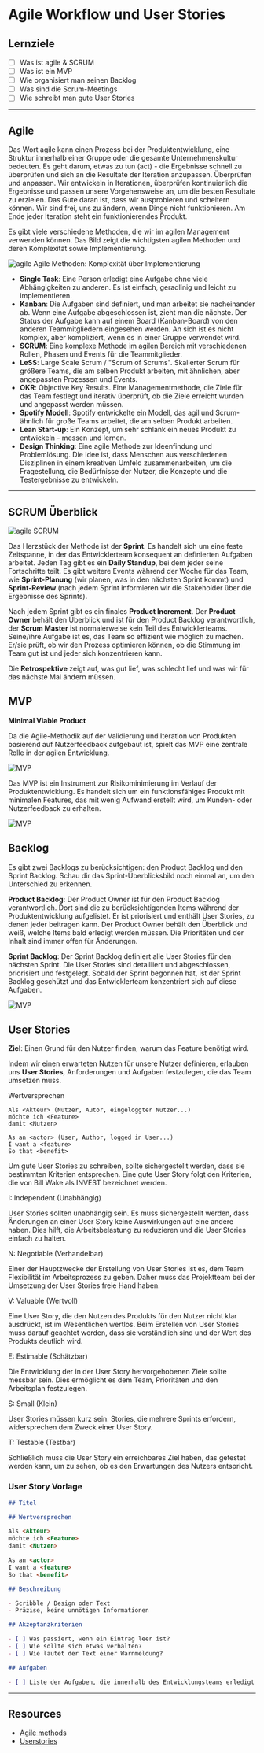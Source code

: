 # Agile Workflow und User Stories

## Lernziele

- [ ] Was ist agile & SCRUM
- [ ] Was ist ein MVP
- [ ] Wie organisiert man seinen Backlog
- [ ] Was sind die Scrum-Meetings
- [ ] Wie schreibt man gute User Stories

---

## Agile

Das Wort agile kann einen Prozess bei der Produktentwicklung, eine Struktur innerhalb einer Gruppe oder die gesamte Unternehmenskultur bedeuten. Es geht darum, etwas zu tun (act) - die Ergebnisse schnell zu überprüfen und sich an die Resultate der Iteration anzupassen. Überprüfen und anpassen. Wir entwickeln in Iterationen, überprüfen kontinuierlich die Ergebnisse und passen unsere Vorgehensweise an, um die besten Resultate zu erzielen. Das Gute daran ist, dass wir ausprobieren und scheitern können. Wir sind frei, uns zu ändern, wenn Dinge nicht funktionieren. Am Ende jeder Iteration steht ein funktionierendes Produkt.

Es gibt viele verschiedene Methoden, die wir im agilen Management verwenden können. Das Bild zeigt die wichtigsten agilen Methoden und deren Komplexität sowie Implementierung.

![agile](./assets/agile-methods.png)
Agile Methoden: Komplexität über Implementierung

- **Single Task**: Eine Person erledigt eine Aufgabe ohne viele Abhängigkeiten zu anderen. Es ist einfach, geradlinig und leicht zu implementieren.
- **Kanban**: Die Aufgaben sind definiert, und man arbeitet sie nacheinander ab. Wenn eine Aufgabe abgeschlossen ist, zieht man die nächste. Der Status der Aufgabe kann auf einem Board (Kanban-Board) von den anderen Teammitgliedern eingesehen werden. An sich ist es nicht komplex, aber kompliziert, wenn es in einer Gruppe verwendet wird.
- **SCRUM**: Eine komplexe Methode im agilen Bereich mit verschiedenen Rollen, Phasen und Events für die Teammitglieder.
- **LeSS**: Large Scale Scrum / "Scrum of Scrums". Skalierter Scrum für größere Teams, die am selben Produkt arbeiten, mit ähnlichen, aber angepassten Prozessen und Events.
- **OKR**: Objective Key Results. Eine Managementmethode, die Ziele für das Team festlegt und iterativ überprüft, ob die Ziele erreicht wurden und angepasst werden müssen.
- **Spotify Modell**: Spotify entwickelte ein Modell, das agil und Scrum-ähnlich für große Teams arbeitet, die am selben Produkt arbeiten.
- **Lean Start-up**: Ein Konzept, um sehr schlank ein neues Produkt zu entwickeln - messen und lernen.
- **Design Thinking**: Eine agile Methode zur Ideenfindung und Problemlösung. Die Idee ist, dass Menschen aus verschiedenen Disziplinen in einem kreativen Umfeld zusammenarbeiten, um die Fragestellung, die Bedürfnisse der Nutzer, die Konzepte und die Testergebnisse zu entwickeln.

---

## SCRUM Überblick

![agile](./assets/SCRUM.png)
SCRUM

Das Herzstück der Methode ist der **Sprint**. Es handelt sich um eine feste Zeitspanne, in der das Entwicklerteam konsequent an definierten Aufgaben arbeitet. Jeden Tag gibt es ein **Daily Standup**, bei dem jeder seine Fortschritte teilt. Es gibt weitere Events während der Woche für das Team, wie **Sprint-Planung** (wir planen, was in den nächsten Sprint kommt) und **Sprint-Review** (nach jedem Sprint informieren wir die Stakeholder über die Ergebnisse des Sprints).

Nach jedem Sprint gibt es ein finales **Product Increment**. Der **Product Owner** behält den Überblick und ist für den Product Backlog verantwortlich, der **Scrum Master** ist normalerweise kein Teil des Entwicklerteams. Seine/ihre Aufgabe ist es, das Team so effizient wie möglich zu machen. Er/sie prüft, ob wir den Prozess optimieren können, ob die Stimmung im Team gut ist und jeder sich konzentrieren kann.

Die **Retrospektive** zeigt auf, was gut lief, was schlecht lief und was wir für das nächste Mal ändern müssen.

## MVP

**Minimal Viable Product**

Da die Agile-Methodik auf der Validierung und Iteration von Produkten basierend auf Nutzerfeedback aufgebaut ist, spielt das MVP eine zentrale Rolle in der agilen Entwicklung.

![MVP](./assets/MVP1.png)

Das MVP ist ein Instrument zur Risikominimierung im Verlauf der Produktentwicklung.
Es handelt sich um ein funktionsfähiges Produkt mit minimalen Features, das mit wenig Aufwand erstellt wird, um Kunden- oder Nutzerfeedback zu erhalten.

![MVP](./assets/MVP2.png)

## Backlog

Es gibt zwei Backlogs zu berücksichtigen: den Product Backlog und den Sprint Backlog. Schau dir das Sprint-Überblicksbild noch einmal an, um den Unterschied zu erkennen.

**Product Backlog**: Der Product Owner ist für den Product Backlog verantwortlich. Dort sind die zu berücksichtigenden Items während der Produktentwicklung aufgelistet. Er ist priorisiert und enthält User Stories, zu denen jeder beitragen kann. Der Product Owner behält den Überblick und weiß, welche Items bald erledigt werden müssen. Die Prioritäten und der Inhalt sind immer offen für Änderungen.

**Sprint Backlog**: Der Sprint Backlog definiert alle User Stories für den nächsten Sprint. Die User Stories sind detailliert und abgeschlossen, priorisiert und festgelegt. Sobald der Sprint begonnen hat, ist der Sprint Backlog geschützt und das Entwicklerteam konzentriert sich auf diese Aufgaben.

![MVP](./assets/backlog.png)

## User Stories

**Ziel**: Einen Grund für den Nutzer finden, warum das Feature benötigt wird.

Indem wir einen erwarteten Nutzen für unsere Nutzer definieren, erlauben uns **User Stories**, Anforderungen und Aufgaben festzulegen, die das Team umsetzen muss.

Wertversprechen

```
Als <Akteur> (Nutzer, Autor, eingeloggter Nutzer...)
möchte ich <Feature>
damit <Nutzen>
```

```
As an <actor> (User, Author, logged in User...)
I want a <feature>
So that <benefit>

```

Um gute User Stories zu schreiben, sollte sichergestellt werden, dass sie bestimmten Kriterien entsprechen.
Eine gute User Story folgt den Kriterien, die von Bill Wake als INVEST bezeichnet werden.

I: Independent (Unabhängig)

User Stories sollten unabhängig sein. Es muss sichergestellt werden, dass Änderungen an einer User Story keine Auswirkungen auf eine andere haben. Dies hilft, die Arbeitsbelastung zu reduzieren und die User Stories einfach zu halten.

N: Negotiable (Verhandelbar)

Einer der Hauptzwecke der Erstellung von User Stories ist es, dem Team Flexibilität im Arbeitsprozess zu geben. Daher muss das Projektteam bei der Umsetzung der User Stories freie Hand haben.

V: Valuable (Wertvoll)

Eine User Story, die den Nutzen des Produkts für den Nutzer nicht klar ausdrückt, ist im Wesentlichen wertlos. Beim Erstellen von User Stories muss darauf geachtet werden, dass sie verständlich sind und der Wert des Produkts deutlich wird.

E: Estimable (Schätzbar)

Die Entwicklung der in der User Story hervorgehobenen Ziele sollte messbar sein. Dies ermöglicht es dem Team, Prioritäten und den Arbeitsplan festzulegen.

S: Small (Klein)

User Stories müssen kurz sein. Stories, die mehrere Sprints erfordern, widersprechen dem Zweck einer User Story.

T: Testable (Testbar)

Schließlich muss die User Story ein erreichbares Ziel haben, das getestet werden kann, um zu sehen, ob es den Erwartungen des Nutzers entspricht.

### User Story Vorlage

```md
## Titel

## Wertversprechen

Als <Akteur>
möchte ich <Feature>
damit <Nutzen>

As an <actor>
I want a <feature>
So that <benefit>

## Beschreibung

- Scribble / Design oder Text
- Präzise, keine unnötigen Informationen

## Akzeptanzkriterien

- [ ] Was passiert, wenn ein Eintrag leer ist?
- [ ] Wie sollte sich etwas verhalten?
- [ ] Wie lautet der Text einer Warnmeldung?

## Aufgaben

- [ ] Liste der Aufgaben, die innerhalb des Entwicklungsteams erledigt werden müssen
```

---

## Resources

- [Agile methods](https://www.atlassian.com/de/agile)
- [Userstories](https://cucumber.io/docs/terms/user-story/)
